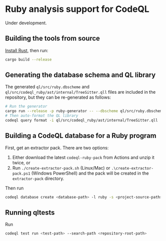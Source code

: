 # Ruby analysis support for CodeQL

Under development.

## Building the tools from source

[Install Rust](https://www.rust-lang.org/tools/install), then run:

```bash
cargo build --release
```

## Generating the database schema and QL library

The generated `ql/src/ruby.dbscheme` and `ql/src/codeql_ruby/ast/internal/TreeSitter.qll` files are included in the repository, but they can be re-generated as follows:

```bash
# Run the generator
cargo run --release -p ruby-generator -- --dbscheme ql/src/ruby.dbscheme --library ql/src/codeql_ruby/ast/internal/TreeSitter.qll
# Then auto-format the QL library
codeql query format -i ql/src/codeql_ruby/ast/internal/TreeSitter.qll
```

## Building a CodeQL database for a Ruby program

First, get an extractor pack. There are two options:

1. Either download the latest `codeql-ruby-pack` from Actions and unzip it twice, or
2. Run `./create-extractor-pack.sh` (Linux/Mac) or `.\create-extractor-pack.ps1` (Windows PowerShell) and the pack will be created in the `extractor-pack` directory.

Then run

```bash
codeql database create <database-path> -l ruby -s <project-source-path> --search-path <extractor-pack-path>
```

## Running qltests

Run

```bash
codeql test run <test-path> --search-path <repository-root-path>
```
